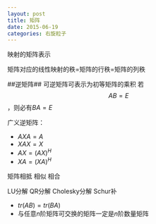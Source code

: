 ```yaml
---
layout: post
title: 矩阵
date: 2015-06-19
categories: 右旋粒子
---
```

映射的矩阵表示



矩阵对应的线性映射的秩=矩阵的行秩=矩阵的列秩

##逆矩阵##
可逆矩阵可表示为初等矩阵的乘积
若$$AB=E$$，则必有$BA=E$

广义逆矩阵：
- $AXA=A$
- $XAX=X$
- $AX=(AX)^H$
- $XA=(XA)^H$

矩阵相抵
相似
相合

LU分解
QR分解
Cholesky分解
Schur补

- $tr(AB)=tr(BA)$
- 与任意$n$阶矩阵可交换的矩阵一定是$n$阶数量矩阵
